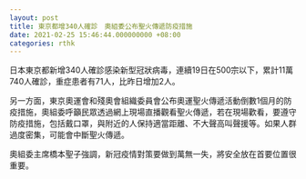 ```yaml
---
layout: post
title: 東京都增340人確診　奧組委公布聖火傳遞防疫措施
date: 2021-02-25 15:46:44.000000000 +08:00
categories: rthk
---
```


日本東京都新增340人確診感染新型冠狀病毒，連續19日在500宗以下，累計11萬740人確診，重症患者有71人，比昨日增加2人。

另一方面，東京奧運會和殘奧會組織委員會公布奧運聖火傳遞活動倒數1個月的防疫措施，奧組委呼籲民眾透過網上現場直播觀看聖火傳遞，若在現場歡看，要遵守防疫措施，包括戴口罩，與附近的人保持適當距離、不大聲高叫聲援等。如果人群過度密集，可能會中斷聖火傳遞。

奧組委主席橋本聖子強調，新冠疫情對策要做到萬無一失，將安全放在首要位置很重要。

